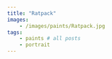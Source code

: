 ```yaml
---
title: "Ratpack"
images: 
    - /images/paints/Ratpack.jpg
tags:
    - paints # all posts
    - portrait
---
```

